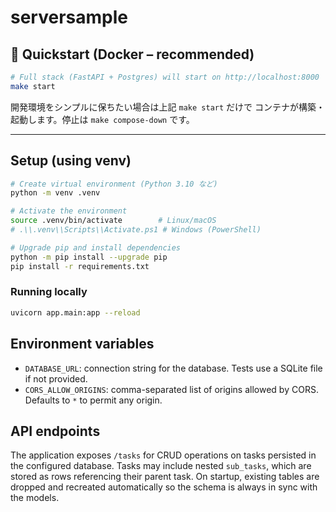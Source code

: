 # serversample

## 🚀 Quickstart (Docker – recommended)

```bash
# Full stack (FastAPI + Postgres) will start on http://localhost:8000
make start
```

開発環境をシンプルに保ちたい場合は上記 `make start` だけで
コンテナが構築・起動します。停止は `make compose-down` です。

---

## Setup (using venv)

```bash
# Create virtual environment (Python 3.10 など)
python -m venv .venv

# Activate the environment
source .venv/bin/activate        # Linux/macOS
# .\\.venv\\Scripts\\Activate.ps1 # Windows (PowerShell)

# Upgrade pip and install dependencies
python -m pip install --upgrade pip
pip install -r requirements.txt
```

### Running locally

```bash
uvicorn app.main:app --reload
```

## Environment variables

- `DATABASE_URL`: connection string for the database. Tests use a SQLite file if
  not provided.
- `CORS_ALLOW_ORIGINS`: comma-separated list of origins allowed by CORS.
  Defaults to `*` to permit any origin.

## API endpoints

The application exposes `/tasks` for CRUD operations on tasks persisted in the
configured database. Tasks may include nested `sub_tasks`, which are stored as
rows referencing their parent task. On startup, existing tables are dropped and
recreated automatically so the schema is always in sync with the models.
